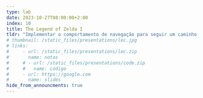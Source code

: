 ```yaml
---
type: lab
date: 2023-10-27T08:00:00+2:00
index: 10
title: The Legend of Zelda I
tldr: "Implementar o comportamento de navegação para seguir um caminho."
# thumbnail: /static_files/presentations/lec.jpg
# links: 
#     - url: /static_files/presentations/lec.zip
#       name: notas
#     # - url: /static_files/presentations/code.zip
#     #   name: código
#     - url: https://google.com
#       name: slides
hide_from_announcments: true
---
```

<!-- **Leituras Sugeridas:**
- [Leitura 1](http://example.com)
- [Leitura 2](http://example.com) -->
